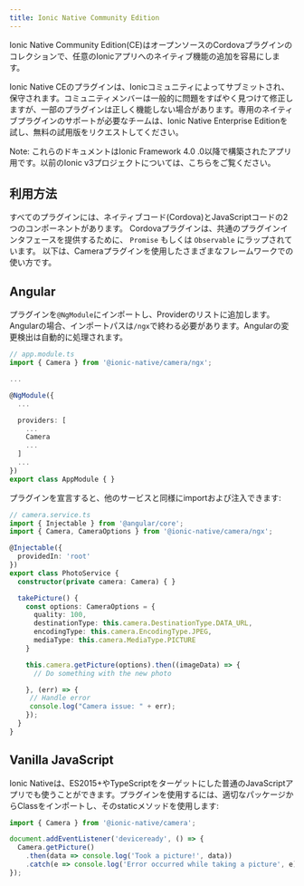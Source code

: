 ```yaml
---
title: Ionic Native Community Edition
---
```


Ionic Native Community Edition(CE)はオープンソースのCordovaプラグインのコレクションで、任意のIonicアプリへのネイティブ機能の追加を容易にします。

Ionic Native CEのプラグインは、Ionicコミュニティによってサブミットされ、保守されます。コミュニティメンバーは一般的に問題をすばやく見つけて修正しますが、一部のプラグインは正しく機能しない場合があります。専用のネイティブプラグインのサポートが必要なチームは、Ionic Native Enterprise Editionを試し、無料の試用版をリクエストしてください。

Note: これらのドキュメントはIonic Framework 4.0 .0以降で構築されたアプリ用です。以前のIonic v3プロジェクトについては、こちらをご覧ください。

## 利用方法
すべてのプラグインには、ネイティブコード(Cordova)とJavaScriptコードの2つのコンポーネントがあります。
Cordovaプラグインは、共通のプラグインインタフェースを提供するために、 `Promise` もしくは `Observable` にラップされています。
以下は、Cameraプラグインを使用したさまざまなフレームワークでの使い方です。

## Angular
プラグインを`@NgModule`にインポートし、Providerのリストに追加します。Angularの場合、インポートパスは`/ngx`で終わる必要があります。Angularの変更検出は自動的に処理されます。

```typescript
// app.module.ts
import { Camera } from '@ionic-native/camera/ngx';

...

@NgModule({
  ...

  providers: [
    ...
    Camera
    ...
  ]
  ...
})
export class AppModule { }
```

プラグインを宣言すると、他のサービスと同様にimportおよび注入できます:

```typescript
// camera.service.ts
import { Injectable } from '@angular/core';
import { Camera, CameraOptions } from '@ionic-native/camera/ngx';

@Injectable({
  providedIn: 'root'
})
export class PhotoService {
  constructor(private camera: Camera) { }

  takePicture() {
    const options: CameraOptions = {
      quality: 100,
      destinationType: this.camera.DestinationType.DATA_URL,
      encodingType: this.camera.EncodingType.JPEG,
      mediaType: this.camera.MediaType.PICTURE
    }

    this.camera.getPicture(options).then((imageData) => {
      // Do something with the new photo

    }, (err) => {
     // Handle error
     console.log("Camera issue: " + err);
    });
  }
}
```

## Vanilla JavaScript
Ionic Nativeは、ES2015+やTypeScriptをターゲットにした普通のJavaScriptアプリでも使うことができます。プラグインを使用するには、適切なパッケージからClassをインポートし、そのstaticメソッドを使用します:

```js
import { Camera } from '@ionic-native/camera';

document.addEventListener('deviceready', () => {
  Camera.getPicture()
    .then(data => console.log('Took a picture!', data))
    .catch(e => console.log('Error occurred while taking a picture', e));
});
```
